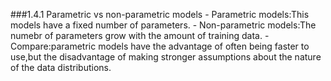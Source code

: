 ###1.4.1 Parametric vs non-parametric models
         - Parametric models:This models have a fixed number of parameters.
         - Non-parametric models:The numebr of parameters grow with the amount of training data.
         - Compare:parametric models have the advantage of often being faster to use,but the disadvantage of making stronger assumptions about the nature of the data distributions.
